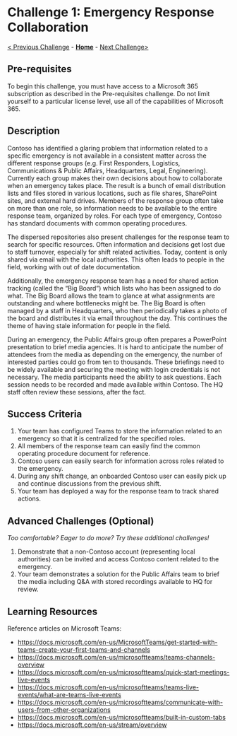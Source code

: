 # Challenge 1: Emergency Response Collaboration

[< Previous Challenge](./00-prereqs.md) - **[Home](../README.md)** - [Next Challenge>](./02-firstresponders.md)

## Pre-requisites
To begin this challenge, you must have access to a Microsoft 365 subscription as described in the Pre-requisites challenge. Do not limit yourself to a particular license level, use all of the capabilities of Microsoft 365.

## Description
Contoso has identified a glaring problem that information related to a specific emergency is not available in a consistent matter across the different response groups (e.g. First Responders, Logistics, Communications & Public Affairs, Headquarters, Legal, Engineering). Currently each group makes their own decisions about how to collaborate when an emergency takes place. The result is a bunch of email distribution lists and files stored in various locations, such as file shares, SharePoint sites, and external hard drives. Members of the response group often take on more than one role, so information needs to be available to the entire response team, organized by roles. For each type of emergency, Contoso has standard documents with common operating procedures. 

The dispersed repositories also present challenges for the response team to search for specific resources. Often information and decisions get lost due to staff turnover, especially for shift related activities. Today, content is only shared via email with the local authorities. This often leads to people in the field, working with out of date documentation.  

Additionally, the emergency response team has a need for shared action tracking (called the “Big Board”) which lists who has been assigned to do what. The Big Board allows the team to glance at what assignments are outstanding and where bottlenecks might be. The Big Board is often managed by a staff in Headquarters, who then periodically takes a photo of the board and distributes it via email throughout the day. This continues the theme of having stale information for people in the field.  

During an emergency, the Public Affairs group often prepares a PowerPoint presentation to brief media agencies. It is hard to anticipate the number of attendees from the media as depending on the emergency, the number of interested parties could go from ten to thousands. These briefings need to be widely available and securing the meeting with login credentials is not necessary. The media participants need the ability to ask questions. Each session needs to be recorded and made available within Contoso. The HQ staff often review these sessions, after the fact. 


## Success Criteria

1. Your team has configured Teams to store the information related to an emergency so that it is centralized for the specified roles.
1. All members of the response team can easily find the common operating procedure document for reference. 
1. Contoso users can easily search for information across roles related to the emergency.
1. During any shift change, an onboarded Contoso user can easily pick up and continue discussions from the previous shift. 
1. Your team has deployed a way for the response team to track shared actions.

## Advanced Challenges (Optional)

*Too comfortable?  Eager to do more?  Try these additional challenges!*

1. Demonstrate that a non-Contoso account (representing local authorities) can be invited and access Contoso content related to the emergency. 
1. Your team demonstrates a solution for the Public Affairs team to brief the media including Q&A with stored recordings available to HQ for review. 

## Learning Resources

Reference articles on Microsoft Teams:
- <https://docs.microsoft.com/en-us/MicrosoftTeams/get-started-with-teams-create-your-first-teams-and-channels>
- <https://docs.microsoft.com/en-us/microsoftteams/teams-channels-overview>
- <https://docs.microsoft.com/en-us/microsoftteams/quick-start-meetings-live-events>
- <https://docs.microsoft.com/en-us/microsoftteams/teams-live-events/what-are-teams-live-events>
- <https://docs.microsoft.com/en-us/microsoftteams/communicate-with-users-from-other-organizations>
- <https://docs.microsoft.com/en-us/microsoftteams/built-in-custom-tabs>
- <https://docs.microsoft.com/en-us/stream/overview>





